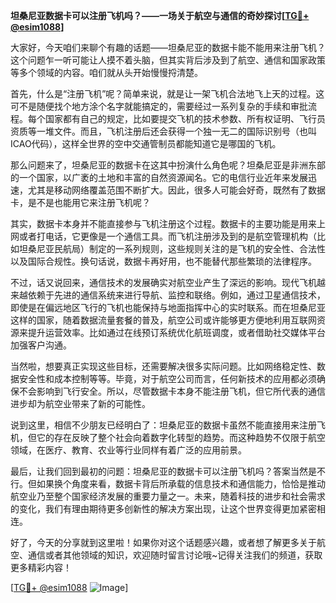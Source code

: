 **坦桑尼亚数据卡可以注册飞机吗？——一场关于航空与通信的奇妙探讨[[TG💪+ @esim1088](https://t.me/s/esim1088)]**

大家好，今天咱们来聊个有趣的话题——坦桑尼亚的数据卡能不能用来注册飞机？这个问题乍一听可能让人摸不着头脑，但其实背后涉及到了航空、通信和国家政策等多个领域的内容。咱们就从头开始慢慢捋清楚。

首先，什么是“注册飞机”呢？简单来说，就是让一架飞机合法地飞上天的过程。这可不是随便找个地方涂个名字就能搞定的，需要经过一系列复杂的手续和审批流程。每个国家都有自己的规定，比如要提交飞机的技术参数、所有权证明、飞行员资质等一堆文件。而且，飞机注册后还会获得一个独一无二的国际识别号（也叫ICAO代码），这样全世界的空中交通管制员都能知道它是哪国的飞机。

那么问题来了，坦桑尼亚的数据卡在这其中扮演什么角色呢？坦桑尼亚是非洲东部的一个国家，以广袤的土地和丰富的自然资源闻名。它的电信行业近年来发展迅速，尤其是移动网络覆盖范围不断扩大。因此，很多人可能会好奇，既然有了数据卡，是不是也能用它来注册飞机呢？

其实，数据卡本身并不能直接参与飞机注册这个过程。数据卡的主要功能是用来上网或者打电话，它更像是一个通信工具。而飞机注册涉及到的是航空管理机构（比如坦桑尼亚民航局）制定的一系列规则，这些规则关注的是飞机的安全性、合法性以及国际合规性。换句话说，数据卡再好用，也不能替代那些繁琐的法律程序。

不过，话又说回来，通信技术的发展确实对航空业产生了深远的影响。现代飞机越来越依赖于先进的通信系统来进行导航、监控和联络。例如，通过卫星通信技术，即使是在偏远地区飞行的飞机也能保持与地面指挥中心的实时联系。而在坦桑尼亚这样的国家，随着数据流量套餐的普及，航空公司或许能够更方便地利用互联网资源来提升运营效率。比如通过在线预订系统优化航班调度，或者借助社交媒体平台加强客户沟通。

当然啦，想要真正实现这些目标，还需要解决很多实际问题。比如网络稳定性、数据安全性和成本控制等等。毕竟，对于航空公司而言，任何新技术的应用都必须确保不会影响到飞行安全。所以，尽管数据卡本身不能注册飞机，但它所代表的通信进步却为航空业带来了新的可能性。

说到这里，相信不少朋友已经明白了：坦桑尼亚的数据卡虽然不能直接用来注册飞机，但它的存在反映了整个社会向着数字化转型的趋势。而这种趋势不仅限于航空领域，在医疗、教育、农业等行业同样有着广泛的应用前景。

最后，让我们回到最初的问题：坦桑尼亚的数据卡可以注册飞机吗？答案当然是不行。但如果换个角度来看，数据卡背后所承载的信息技术和通信能力，恰恰是推动航空业乃至整个国家经济发展的重要力量之一。未来，随着科技的进步和社会需求的变化，我们有理由期待更多创新性的解决方案出现，让这个世界变得更加紧密相连。

好了，今天的分享就到这里啦！如果你对这个话题感兴趣，或者想了解更多关于航空、通信或者其他领域的知识，欢迎随时留言讨论哦~记得关注我们的频道，获取更多精彩内容！

[[TG💪+ @esim1088](https://t.me/s/esim1088) ![Image](https://i.postimg.cc/4NQfJmqS/Snipaste-2025-05-13-00-14-12.png)]